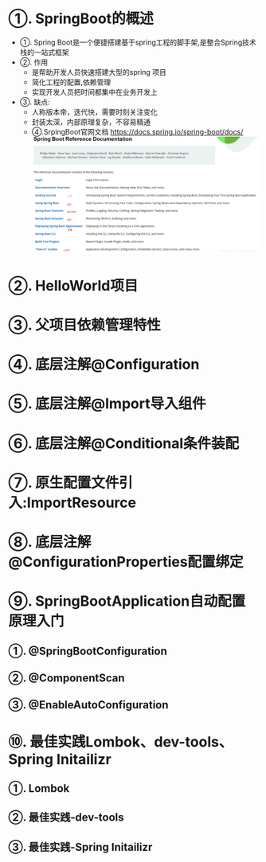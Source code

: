 
# ①. SpringBoot的概述
- ①. Spring Boot是一个便捷搭建基于spring工程的脚手架,是整合Spring技术栈的一站式框架
- ②. 作用
  - 是帮助开发人员快速搭建大型的spring 项目
  - 简化工程的配置,依赖管理
  - 实现开发人员把时间都集中在业务开发上
- ③. 缺点:
  - 人称版本帝，迭代快，需要时刻关注变化
  - 封装太深，内部原理复杂，不容易精通
  - ④.SrpingBoot官网文档 https://docs.spring.io/spring-boot/docs/
![img.png](img.png)









# ②. HelloWorld项目










# ③. 父项目依赖管理特性










# ④. 底层注解@Configuration











# ⑤. 底层注解@Import导入组件












# ⑥. 底层注解@Conditional条件装配










# ⑦. 原生配置文件引入:ImportResource






# ⑧. 底层注解@ConfigurationProperties配置绑定







# ⑨. SpringBootApplication自动配置原理入门






## ①. @SpringBootConfiguration








## ②. @ComponentScan



## ③. @EnableAutoConfiguration




# ⑩. 最佳实践Lombok、dev-tools、Spring Initailizr





## ①. Lombok






## ②. 最佳实践-dev-tools






## ③. 最佳实践-Spring Initailizr





























